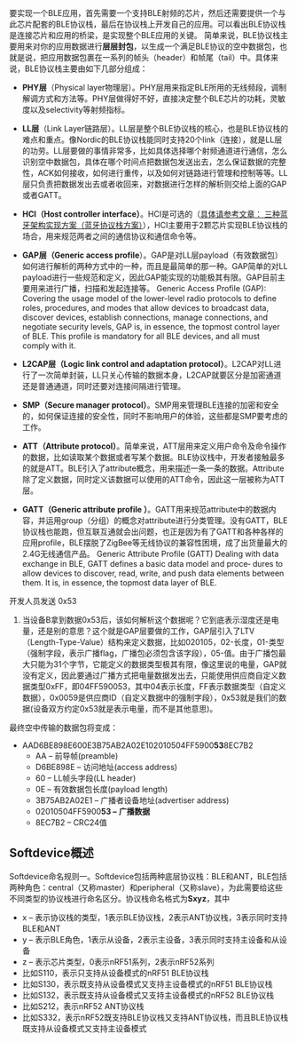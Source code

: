要实现一个BLE应用，首先需要一个支持BLE射频的芯片，然后还需要提供一个与此芯片配套的BLE协议栈，最后在协议栈上开发自己的应用。可以看出BLE协议栈是连接芯片和应用的桥梁，是实现整个BLE应用的关键。
简单来说，BLE协议栈主要用来对你的应用数据进行**层层封包**，以生成一个满足BLE协议的空中数据包，也就是说，把应用数据包裹在一系列的帧头（header）和帧尾（tail）中。具体来说，BLE协议栈主要由如下几部分组成：
- **PHY层**（Physical layer物理层）。PHY层用来指定BLE所用的无线频段，调制解调方式和方法等。PHY层做得好不好，直接决定整个BLE芯片的功耗，灵敏度以及selectivity等射频指标。
- **LL层**（Link Layer链路层）。LL层是整个BLE协议栈的核心，也是BLE协议栈的难点和重点。像Nordic的BLE协议栈能同时支持20个link（连接），就是LL层的功劳。LL层要做的事情非常多，比如具体选择哪个射频通道进行通信，怎么识别空中数据包，具体在哪个时间点把数据包发送出去，怎么保证数据的完整性，ACK如何接收，如何进行重传，以及如何对链路进行管理和控制等等。LL层只负责把数据发出去或者收回来，对数据进行怎样的解析则交给上面的GAP或者GATT。
- **HCI（Host controller interface）**。HCI是可选的（[具体请参考文章： 三种蓝牙架构实现方案（蓝牙协议栈方案）](http://www.cnblogs.com/iini/p/8834970.html)），HCI主要用于2颗芯片实现BLE协议栈的场合，用来规范两者之间的通信协议和通信命令等。
- **GAP层（Generic access profile**）。GAP是对LL层payload（有效数据包）如何进行解析的两种方式中的一种，而且是最简单的那一种。GAP简单的对LL payload进行一些规范和定义，因此GAP能实现的功能极其有限。GAP目前主要用来进行广播，扫描和发起连接等。
Generic Access Profile (GAP):
Covering the usage model of the lower-level radio protocols to define roles, procedures, and modes that allow devices to broadcast data, discover devices, establish connections, manage connections, and negotiate security levels, GAP is, in essence, the topmost control layer of BLE. This profile is mandatory for all BLE devices, and all must comply with it.

- **L2CAP层（Logic link control and adaptation protocol）**。L2CAP对LL进行了一次简单封装，LL只关心传输的数据本身，L2CAP就要区分是加密通道还是普通通道，同时还要对连接间隔进行管理。
- **SMP（Secure manager protocol）**。SMP用来管理BLE连接的加密和安全的，如何保证连接的安全性，同时不影响用户的体验，这些都是SMP要考虑的工作。
- **ATT（Attribute protocol）**。简单来说，ATT层用来定义用户命令及命令操作的数据，比如读取某个数据或者写某个数据。BLE协议栈中，开发者接触最多的就是ATT。BLE引入了attribute概念，用来描述一条一条的数据。Attribute除了定义数据，同时定义该数据可以使用的ATT命令，因此这一层被称为ATT层。
- **GATT（Generic attribute profile ）**。GATT用来规范attribute中的数据内容，并运用group（分组）的概念对attribute进行分类管理。没有GATT，BLE协议栈也能跑，但互联互通就会出问题，也正是因为有了GATT和各种各样的应用profile，BLE摆脱了ZigBee等无线协议的兼容性困境，成了出货量最大的2.4G无线通信产品。
Generic Attribute Profile (GATT) 
Dealing with data exchange in BLE, GATT defines a basic data model and proce‐ dures to allow devices to discover, read, write, and push data elements between them. It is, in essence, the topmost data layer of BLE.

开发人员发送 0x53
1. 当设备B拿到数据0x53后，该如何解析这个数据呢？它到底表示湿度还是电量，还是别的意思？这个就是GAP层要做的工作，GAP层引入了LTV（Length-Type-Value）结构来定义数据，比如020105，02-长度，01-类型（强制字段，表示广播flag，广播包必须包含该字段），05-值。由于广播包最大只能为31个字节，它能定义的数据类型极其有限，像这里说的电量，GAP就没有定义，因此要通过广播方式把电量数据发出去，只能使用供应商自定义数据类型0xFF，即04FF590053，其中04表示长度，FF表示数据类型（自定义数据），0x0059是供应商ID（自定义数据中的强制字段），0x53就是我们的数据(设备双方约定0x53就是表示电量，而不是其他意思)。

最终空中传输的数据包将变成：

- AAD6BE898E600E3B75AB2A02E102010504FF5900**53**8EC7B2
    - AA – 前导帧(preamble)
    - D6BE898E – 访问地址(access address)
    - 60 – LL帧头字段(LL header)
    - 0E – 有效数据包长度(payload length)
    - 3B75AB2A02E1 – 广播者设备地址(advertiser address)
    - 02010504FF5900**53 –** **广播数据**
    - 8EC7B2 – CRC24值

## Softdevice概述
Softdevice命名规则一。Softdevice包括两种底层协议栈：BLE和ANT，BLE包括两种角色：central（又称master）和peripheral（又称slave），为此需要给这些不同类型的协议栈进行命名区分。协议栈命名格式为**Sxyz**，其中
- x – 表示协议栈的类型，1表示BLE协议栈，2表示ANT协议栈，3表示同时支持BLE和ANT
- y – 表示BLE角色，1表示从设备，2表示主设备，3表示同时支持主设备和从设备
- z – 表示芯片类型，0表示nRF51系列，2表示nRF52系列
- 比如S110，表示只支持从设备模式的nRF51 BLE协议栈 
- 比如S130，表示既支持从设备模式又支持主设备模式的nRF51 BLE协议栈
- 比如S132，表示既支持从设备模式又支持主设备模式的nRF52 BLE协议栈
- 比如S212，表示nRF52 ANT协议栈
- 比如S332，表示nRF52既支持BLE协议栈又支持ANT协议栈，而且BLE协议栈既支持从设备模式又支持主设备模式